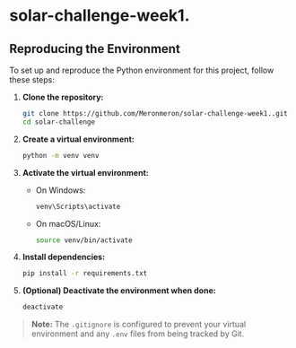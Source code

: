 # solar-challenge-week1.

## Reproducing the Environment

To set up and reproduce the Python environment for this project, follow these steps:

1. **Clone the repository:**

   ```sh
   git clone https://github.com/Meronmeron/solar-challenge-week1..git
   cd solar-challenge
   ```

2. **Create a virtual environment:**

   ```sh
   python -m venv venv
   ```

3. **Activate the virtual environment:**

   - On Windows:
     ```sh
     venv\Scripts\activate
     ```
   - On macOS/Linux:
     ```sh
     source venv/bin/activate
     ```

4. **Install dependencies:**

   ```sh
   pip install -r requirements.txt
   ```

5. **(Optional) Deactivate the environment when done:**
   ```sh
   deactivate
   ```

> **Note:** The `.gitignore` is configured to prevent your virtual environment and any `.env` files from being tracked by Git.
